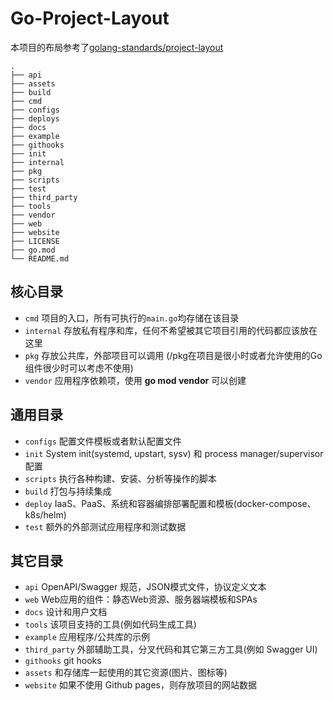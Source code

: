 # Go-Project-Layout

本项目的布局参考了[golang-standards/project-layout](https://github.com/golang-standards/project-layout)

```plaintext
.
├── api
├── assets
├── build
├── cmd
├── configs
├── deploys
├── docs
├── example
├── githooks
├── init
├── internal
├── pkg
├── scripts
├── test
├── third_party
├── tools
├── vendor
├── web
├── website
├── LICENSE
├── go.mod
└── README.md
```

## 核心目录

- `cmd` 项目的入口，所有可执行的`main.go`均存储在该目录
- `internal` 存放私有程序和库，任何不希望被其它项目引用的代码都应该放在这里
- `pkg` 存放公共库，外部项目可以调用 (/pkg在项目是很小时或者允许使用的Go组件很少时可以考虑不使用)
- `vendor` 应用程序依赖项，使用 **go mod vendor** 可以创建

## 通用目录

- `configs` 配置文件模板或者默认配置文件
- `init` System init(systemd, upstart, sysv) 和 process manager/supervisor 配置
- `scripts` 执行各种构建、安装、分析等操作的脚本
- `build` 打包与持续集成
- `deploy` IaaS、PaaS、系统和容器编排部署配置和模板(docker-compose、k8s/helm)
- `test` 额外的外部测试应用程序和测试数据

## 其它目录

- `api` OpenAPI/Swagger 规范，JSON模式文件，协议定义文本
- `web` Web应用的组件：静态Web资源、服务器端模板和SPAs
- `docs` 设计和用户文档
- `tools` 该项目支持的工具(例如代码生成工具)
- `example` 应用程序/公共库的示例
- `third_party` 外部辅助工具，分叉代码和其它第三方工具(例如 Swagger UI)
- `githooks` git hooks
- `assets` 和存储库一起使用的其它资源(图片、图标等)
- `website` 如果不使用 Github pages，则存放项目的网站数据

